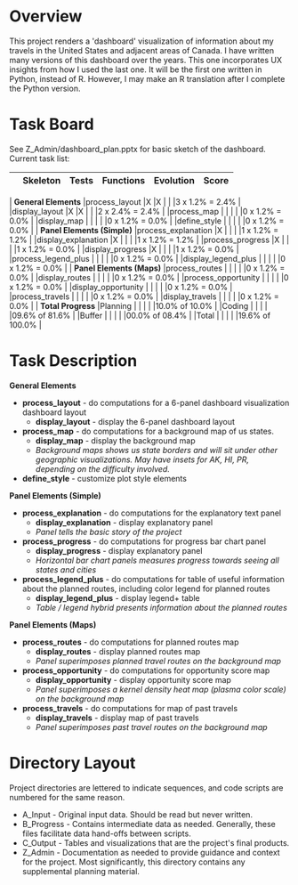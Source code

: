 # Overview
This project renders a 'dashboard' visualization of information about my travels
in the United States and adjacent areas of Canada. I have written many versions
of this dashboard over the years.  This one incorporates UX insights from how I
used the last one.  It will be the first one written in Python, instead of R.
However, I may make an R translation after I complete the Python version.

# Task Board
See Z_Admin/dashboard_plan.pptx for basic sketch of the dashboard.  Current task list:

|                     |Skeleton |Tests |Functions |Evolution |Score           |
|:--------------------|:----    |:---- |:----     |:----     |:----
|
**General Elements**
|process_layout       |X        |X     |          |          |3 x 1.2% = 2.4% |
|display_layout       |X        |X     |          |          |2 x 2.4% = 2.4% |
|process_map          |         |      |          |          |0 x 1.2% = 0.0% |
|display_map          |         |      |          |          |0 x 1.2% = 0.0% |
|define_style         |         |      |          |          |0 x 1.2% = 0.0% |
|
**Panel Elements (Simple)**
|process_explanation  |X        |      |          |          |1 x 1.2% = 1.2% |
|display_explanation  |X        |      |          |          |1 x 1.2% = 1.2% |
|process_progress     |X        |      |          |          |1 x 1.2% = 0.0% |
|display_progress     |X        |      |          |          |1 x 1.2% = 0.0% |
|process_legend_plus  |         |      |          |          |0 x 1.2% = 0.0% |
|display_legend_plus  |         |      |          |          |0 x 1.2% = 0.0% |
|
**Panel Elements (Maps)**
|process_routes       |         |      |          |          |0 x 1.2% = 0.0% |
|display_routes       |         |      |          |          |0 x 1.2% = 0.0% |
|process_opportunity  |         |      |          |          |0 x 1.2% = 0.0% |
|display_opportunity  |         |      |          |          |0 x 1.2% = 0.0% |
|process_travels      |         |      |          |          |0 x 1.2% = 0.0% |
|display_travels      |         |      |          |          |0 x 1.2% = 0.0% |
|
**Total Progress**
|Planning             |         |      |          |          |10.0% of  10.0% |
|Coding               |         |      |          |          |09.6% of  81.6% |
|Buffer               |         |      |          |          |00.0% of  08.4% |
|Total                |         |      |          |          |19.6% of 100.0% |

# Task Description

**General Elements**
+ **process_layout** - do computations for a 6-panel dashboard visualization
dashboard layout
  + **display_layout** - display the 6-panel dashboard layout
+ **process_map** - do computations for a background map of us states.
  + **display_map** - display the background map
  + *Background maps shows us state borders and will sit under other geographic
    visualizations.  May have insets for AK, HI, PR, depending on the difficulty
    involved.*
+ **define_style** - customize plot style elements

**Panel Elements (Simple)**
+ **process_explanation** - do computations for the explanatory text panel
  + **display_explanation** - display explanatory panel
  + *Panel tells the basic story of the project*
+ **process_progress** - do computations for progress bar chart panel
  + **display_progress** - display explanatory panel
  + *Horizontal bar chart panels measures progress towards seeing all states
    and cities*
+ **process_legend_plus** - do computations for table of useful information
  about the planned routes, including color legend for planned routes
  + **display_legend_plus** - display legend+ table
  + *Table / legend hybrid presents information about the planned routes*

**Panel Elements (Maps)**
+ **process_routes** - do computations for planned routes map
  + **display_routes** - display planned routes map
  + *Panel superimposes planned travel routes on the background map*
+ **process_opportunity** - do computations for opportunity score map
  + **display_opportunity** - display opportunity score map
  + *Panel superimposes a kernel density heat map (plasma color scale) on the
    background map*
+ **process_travels** - do computations for map of past travels
  + **display_travels** - display map of past travels
  + *Panel superimposes past travel routes on the background map*

# Directory Layout
Project directories are lettered to indicate sequences, and code scripts are
numbered for the same reason.
+ A_Input - Original input data.  Should be read but never written.
+ B_Progress - Contains intermediate data as needed.  Generally, these files
facilitate data hand-offs between scripts.
+ C_Output - Tables and visualizations that are the project's final products.
+ Z_Admin - Documentation as needed to provide guidance and context for the
project. Most significantly, this directory contains any supplemental planning material.
